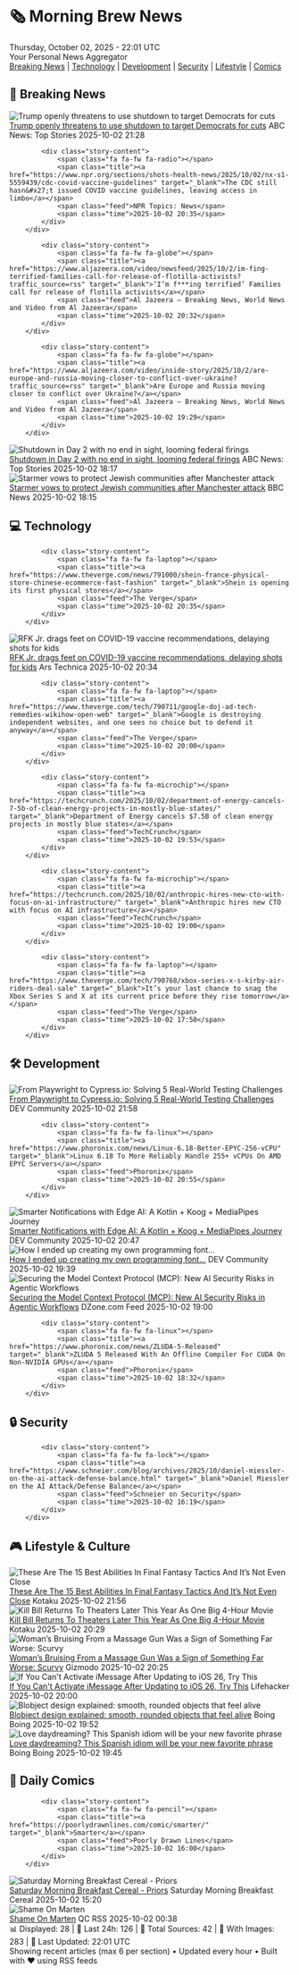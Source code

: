 <!-- Processing 54 RSS feeds at 2025-10-02 22:01:40 UTC -->
<!-- Processing: Penny Arcade -->
<!-- Processing: Garfield -->
<!-- Processing: Dilbert -->
<!-- Processing: Dinosaur Comics -->
<!-- Processing: CNN Top Stories -->
<!-- Processing: CBC News -->
<!-- Error processing https://rss.cbc.ca/lineup/topstories.xml: The read operation timed out -->
<!-- Processing: Reuters Top News -->
<!-- Processing: Associated Press Breaking -->
<!-- Processing: ABC News Breaking -->
<!-- Processing: NBC News Breaking -->
<!-- Processing: Guardian World News -->
<!-- Processing: Sky News World -->
<!-- Processing: TechCrunch -->
<!-- Processing: Slashdot -->
<!-- Processing: Hacker News -->
<!-- Processing: Dev.to -->
<!-- Processing: StackOverflow Blog -->
<!-- Processing: It's FOSS -->
<!-- Processing: OMG! Ubuntu -->
<!-- Processing: DistroWatch -->
<!-- Processing: Linux.com -->
<!-- Processing: Red Hat Blog -->
<!-- Processing: Ubuntu Blog -->
<!-- Processing: InfoQ -->
<!-- Processing: DZone -->
<!-- Processing: Martin Fowler -->
<!-- Processing: Coding Horror -->
<!-- Processing: The Pragmatic Engineer -->
<!-- Processing: Kotaku -->
<!-- Processing: Krebs on Security -->
<!-- Generated 4 new posts out of 30 feeds processed -->
<div class="newspaper-header">
    <h1 class="newspaper-title">🗞️ Morning Brew News</h1>
    <div class="newspaper-date">Thursday, October 02, 2025 - 22:01 UTC</div>
    <div class="newspaper-subtitle">Your Personal News Aggregator</div>
</div>

<div class="newspaper-nav">
    <a href="#breaking">Breaking News</a> |
    <a href="#tech">Technology</a> |
    <a href="#dev">Development</a> |
    <a href="#security">Security</a> |
    <a href="#lifestyle">Lifestyle</a> |
    <a href="#webcomics">Comics</a>
</div>

<div class="news-section breaking-news" id="breaking">
<h2 class="section-header">🚨 Breaking News</h2>
<div class="stories-container">
<div class="story">
            <img src="https://s.abcnews.com/images/US/donald-trump-3-rt-gmh-251002_1759325953103_hpMain_4x3t_384.jpg" alt="Trump openly threatens to use shutdown to target Democrats for cuts" class="story-image" loading="lazy" onerror="this.style.display='none'">
            <div class="story-content">
                <span class="fa fa-fw fa-tv"></span>
                <span class="title"><a href="https://abcnews.go.com/Politics/trump-openly-threatens-shutdown-target-democrats-cuts/story?id=126151790" target="_blank">Trump openly threatens to use shutdown to target Democrats for cuts</a></span>
                <span class="feed">ABC News: Top Stories</span>
                <span class="time">2025-10-02 21:28</span>
            </div>
        </div>
<div class="story">
            
            <div class="story-content">
                <span class="fa fa-fw fa-radio"></span>
                <span class="title"><a href="https://www.npr.org/sections/shots-health-news/2025/10/02/nx-s1-5559439/cdc-covid-vaccine-guidelines" target="_blank">The CDC still hasn&#x27;t issued COVID vaccine guidelines, leaving access in limbo</a></span>
                <span class="feed">NPR Topics: News</span>
                <span class="time">2025-10-02 20:35</span>
            </div>
        </div>
<div class="story">
            
            <div class="story-content">
                <span class="fa fa-fw fa-globe"></span>
                <span class="title"><a href="https://www.aljazeera.com/video/newsfeed/2025/10/2/im-fing-terrified-families-call-for-release-of-flotilla-activists?traffic_source=rss" target="_blank">‘I’m f***ing terrified’ Families call for release of flotilla activists</a></span>
                <span class="feed">Al Jazeera – Breaking News, World News and Video from Al Jazeera</span>
                <span class="time">2025-10-02 20:32</span>
            </div>
        </div>
<div class="story">
            
            <div class="story-content">
                <span class="fa fa-fw fa-globe"></span>
                <span class="title"><a href="https://www.aljazeera.com/video/inside-story/2025/10/2/are-europe-and-russia-moving-closer-to-conflict-over-ukraine?traffic_source=rss" target="_blank">Are Europe and Russia moving closer to conflict over Ukraine?</a></span>
                <span class="feed">Al Jazeera – Breaking News, World News and Video from Al Jazeera</span>
                <span class="time">2025-10-02 19:29</span>
            </div>
        </div>
<div class="story">
            <img src="https://s.abcnews.com/images/US/shutdown-11-gty-gmh-251001_1759424735514_hpMain_4x3t_384.jpg" alt="Shutdown in Day 2 with no end in sight, looming federal firings" class="story-image" loading="lazy" onerror="this.style.display='none'">
            <div class="story-content">
                <span class="fa fa-fw fa-tv"></span>
                <span class="title"><a href="https://abcnews.go.com/Politics/shutdown-enters-day-2-end-sight-looming-federal/story?id=126151833" target="_blank">Shutdown in Day 2 with no end in sight, looming federal firings</a></span>
                <span class="feed">ABC News: Top Stories</span>
                <span class="time">2025-10-02 18:17</span>
            </div>
        </div>
<div class="story">
            <img src="https://ichef.bbci.co.uk/ace/standard/240/cpsprodpb/b55f/live/89acb720-9fb5-11f0-8410-854cfa733f11.jpg" alt="Starmer vows to protect Jewish communities after Manchester attack" class="story-image" loading="lazy" onerror="this.style.display='none'">
            <div class="story-content">
                <span class="fa fa-fw fa-flag"></span>
                <span class="title"><a href="https://www.bbc.com/news/articles/czrpxgk6x68o?at_medium=RSS&at_campaign=rss" target="_blank">Starmer vows to protect Jewish communities after Manchester attack</a></span>
                <span class="feed">BBC News</span>
                <span class="time">2025-10-02 18:15</span>
            </div>
        </div>
</div>
</div>
<div class="news-section tech-news" id="tech">
<h2 class="section-header">💻 Technology</h2>
<div class="stories-container">
<div class="story">
            
            <div class="story-content">
                <span class="fa fa-fw fa-laptop"></span>
                <span class="title"><a href="https://www.theverge.com/news/791000/shein-france-physical-store-chinese-ecommerce-fast-fashion" target="_blank">Shein is opening its first physical stores</a></span>
                <span class="feed">The Verge</span>
                <span class="time">2025-10-02 20:35</span>
            </div>
        </div>
<div class="story">
            <img src="https://cdn.arstechnica.net/wp-content/uploads/2025/10/GettyImages-2237968141-500x500.jpg" alt="RFK Jr. drags feet on COVID-19 vaccine recommendations, delaying shots for kids" class="story-image" loading="lazy" onerror="this.style.display='none'">
            <div class="story-content">
                <span class="fa fa-fw fa-cog"></span>
                <span class="title"><a href="https://arstechnica.com/health/2025/10/rfk-jr-drags-feet-on-covid-19-vaccine-recommendations-delaying-shots-for-kids/" target="_blank">RFK Jr. drags feet on COVID-19 vaccine recommendations, delaying shots for kids</a></span>
                <span class="feed">Ars Technica</span>
                <span class="time">2025-10-02 20:34</span>
            </div>
        </div>
<div class="story">
            
            <div class="story-content">
                <span class="fa fa-fw fa-laptop"></span>
                <span class="title"><a href="https://www.theverge.com/tech/790711/google-doj-ad-tech-remedies-wikihow-open-web" target="_blank">Google is destroying independent websites, and one sees no choice but to defend it anyway</a></span>
                <span class="feed">The Verge</span>
                <span class="time">2025-10-02 20:00</span>
            </div>
        </div>
<div class="story">
            
            <div class="story-content">
                <span class="fa fa-fw fa-microchip"></span>
                <span class="title"><a href="https://techcrunch.com/2025/10/02/department-of-energy-cancels-7-5b-of-clean-energy-projects-in-mostly-blue-states/" target="_blank">Department of Energy cancels $7.5B of clean energy projects in mostly blue states</a></span>
                <span class="feed">TechCrunch</span>
                <span class="time">2025-10-02 19:53</span>
            </div>
        </div>
<div class="story">
            
            <div class="story-content">
                <span class="fa fa-fw fa-microchip"></span>
                <span class="title"><a href="https://techcrunch.com/2025/10/02/anthropic-hires-new-cto-with-focus-on-ai-infrastructure/" target="_blank">Anthropic hires new CTO with focus on AI infrastructure</a></span>
                <span class="feed">TechCrunch</span>
                <span class="time">2025-10-02 19:00</span>
            </div>
        </div>
<div class="story">
            
            <div class="story-content">
                <span class="fa fa-fw fa-laptop"></span>
                <span class="title"><a href="https://www.theverge.com/tech/790768/xbox-series-x-s-kirby-air-riders-deal-sale" target="_blank">It’s your last chance to snag the Xbox Series S and X at its current price before they rise tomorrow</a></span>
                <span class="feed">The Verge</span>
                <span class="time">2025-10-02 17:50</span>
            </div>
        </div>
</div>
</div>
<div class="news-section dev-news" id="dev">
<h2 class="section-header">🛠️ Development</h2>
<div class="stories-container">
<div class="story">
            <img src="https://media2.dev.to/dynamic/image/width=800%2Cheight=%2Cfit=scale-down%2Cgravity=auto%2Cformat=auto/https%3A%2F%2Fdev-to-uploads.s3.amazonaws.com%2Fuploads%2Farticles%2Fw8s4ahhhalsi9xcit2dr.png" alt="From Playwright to Cypress.io: Solving 5 Real-World Testing Challenges" class="story-image" loading="lazy" onerror="this.style.display='none'">
            <div class="story-content">
                <span class="fa fa-fw fa-code"></span>
                <span class="title"><a href="https://dev.to/mohamedsaidibrahim/from-playwright-to-cypressio-solving-5-real-world-testing-challenges-5fbo" target="_blank">From Playwright to Cypress.io: Solving 5 Real-World Testing Challenges</a></span>
                <span class="feed">DEV Community</span>
                <span class="time">2025-10-02 21:58</span>
            </div>
        </div>
<div class="story">
            
            <div class="story-content">
                <span class="fa fa-fw fa-linux"></span>
                <span class="title"><a href="https://www.phoronix.com/news/Linux-6.18-Better-EPYC-256-vCPU" target="_blank">Linux 6.18 To More Reliably Handle 255+ vCPUs On AMD EPYC Servers</a></span>
                <span class="feed">Phoronix</span>
                <span class="time">2025-10-02 20:55</span>
            </div>
        </div>
<div class="story">
            <img src="https://media2.dev.to/dynamic/image/width=800%2Cheight=%2Cfit=scale-down%2Cgravity=auto%2Cformat=auto/https%3A%2F%2Fdev-to-uploads.s3.amazonaws.com%2Fuploads%2Farticles%2Fxckb5zjfig5v18r54wc0.png" alt="Smarter Notifications with Edge AI: A Kotlin + Koog + MediaPipes Journey" class="story-image" loading="lazy" onerror="this.style.display='none'">
            <div class="story-content">
                <span class="fa fa-fw fa-code"></span>
                <span class="title"><a href="https://dev.to/monda8am/smarter-notifications-with-edge-ai-a-kotlin-koog-mediapipes-journey-5h1" target="_blank">Smarter Notifications with Edge AI: A Kotlin + Koog + MediaPipes Journey</a></span>
                <span class="feed">DEV Community</span>
                <span class="time">2025-10-02 20:47</span>
            </div>
        </div>
<div class="story">
            <img src="https://media2.dev.to/dynamic/image/width=800%2Cheight=%2Cfit=scale-down%2Cgravity=auto%2Cformat=auto/https%3A%2F%2Fdev-to-uploads.s3.amazonaws.com%2Fuploads%2Farticles%2Fzi0h9qyhwor4vzte3job.png" alt="How I ended up creating my own programming font..." class="story-image" loading="lazy" onerror="this.style.display='none'">
            <div class="story-content">
                <span class="fa fa-fw fa-code"></span>
                <span class="title"><a href="https://dev.to/psudo-dev/how-i-ended-up-creating-my-own-programming-font-117p" target="_blank">How I ended up creating my own programming font...</a></span>
                <span class="feed">DEV Community</span>
                <span class="time">2025-10-02 19:39</span>
            </div>
        </div>
<div class="story">
            <img src="https://dz2cdn1.dzone.com/thumbnail?fid=18672247&w=600" alt="Securing the Model Context Protocol (MCP): New AI Security Risks in Agentic Workflows" class="story-image" loading="lazy" onerror="this.style.display='none'">
            <div class="story-content">
                <span class="fa fa-fw fa-newspaper"></span>
                <span class="title"><a href="https://dzone.com/articles/mcp-ai-security-risks-agentic-workflows" target="_blank">Securing the Model Context Protocol (MCP): New AI Security Risks in Agentic Workflows</a></span>
                <span class="feed">DZone.com Feed</span>
                <span class="time">2025-10-02 19:00</span>
            </div>
        </div>
<div class="story">
            
            <div class="story-content">
                <span class="fa fa-fw fa-linux"></span>
                <span class="title"><a href="https://www.phoronix.com/news/ZLUDA-5-Released" target="_blank">ZLUDA 5 Released With An Offline Compiler For CUDA On Non-NVIDIA GPUs</a></span>
                <span class="feed">Phoronix</span>
                <span class="time">2025-10-02 18:32</span>
            </div>
        </div>
</div>
</div>
<div class="news-section security-news" id="security">
<h2 class="section-header">🔒 Security</h2>
<div class="stories-container">
<div class="story">
            
            <div class="story-content">
                <span class="fa fa-fw fa-lock"></span>
                <span class="title"><a href="https://www.schneier.com/blog/archives/2025/10/daniel-miessler-on-the-ai-attack-defense-balance.html" target="_blank">Daniel Miessler on the AI Attack/Defense Balance</a></span>
                <span class="feed">Schneier on Security</span>
                <span class="time">2025-10-02 16:19</span>
            </div>
        </div>
</div>
</div>
<div class="news-section lifestyle-news" id="lifestyle">
<h2 class="section-header">🎮 Lifestyle & Culture</h2>
<div class="stories-container">
<div class="story">
            <img src="https://kotaku.com/app/uploads/2025/10/ramza-and-delita.jpg" alt="These Are The 15 Best Abilities In Final Fantasy Tactics And It’s Not Even Close" class="story-image" loading="lazy" onerror="this.style.display='none'">
            <div class="story-content">
                <span class="fa fa-fw fa-gamepad"></span>
                <span class="title"><a href="https://kotaku.com/final-fantasy-tactics-best-abilities-guide-ivalice-chronicles-2000631130" target="_blank">These Are The 15 Best Abilities In Final Fantasy Tactics And It’s Not Even Close</a></span>
                <span class="feed">Kotaku</span>
                <span class="time">2025-10-02 21:56</span>
            </div>
        </div>
<div class="story">
            <img src="https://kotaku.com/app/uploads/2025/10/killbbiiill.jpg" alt="Kill Bill Returns To Theaters Later This Year As One Big 4-Hour Movie" class="story-image" loading="lazy" onerror="this.style.display='none'">
            <div class="story-content">
                <span class="fa fa-fw fa-gamepad"></span>
                <span class="title"><a href="https://kotaku.com/kill-bill-whole-bloody-affair-return-theaters-december-4-hour-tarantino-2000631123" target="_blank">Kill Bill Returns To Theaters Later This Year As One Big 4-Hour Movie</a></span>
                <span class="feed">Kotaku</span>
                <span class="time">2025-10-02 20:29</span>
            </div>
        </div>
<div class="story">
            <img src="https://gizmodo.com/app/uploads/2025/10/oranges-1280x853.jpg" alt="Woman’s Bruising From a Massage Gun Was a Sign of Something Far Worse: Scurvy" class="story-image" loading="lazy" onerror="this.style.display='none'">
            <div class="story-content">
                <span class="fa fa-fw fa-computer"></span>
                <span class="title"><a href="https://gizmodo.com/womans-bruising-from-a-massage-gun-was-a-sign-of-something-far-worse-scurvy-2000666835" target="_blank">Woman’s Bruising From a Massage Gun Was a Sign of Something Far Worse: Scurvy</a></span>
                <span class="feed">Gizmodo</span>
                <span class="time">2025-10-02 20:25</span>
            </div>
        </div>
<div class="story">
            <img src="https://lifehacker.com/imagery/articles/01K6K5R44G3GADTQ73J2GYTK4T/hero-image.jpg" alt="If You Can&#x27;t Activate iMessage After Updating to iOS 26, Try This" class="story-image" loading="lazy" onerror="this.style.display='none'">
            <div class="story-content">
                <span class="fa fa-fw fa-life-ring"></span>
                <span class="title"><a href="https://lifehacker.com/tech/imessage-activation-problems-ios-26?utm_medium=RSS" target="_blank">If You Can&#x27;t Activate iMessage After Updating to iOS 26, Try This</a></span>
                <span class="feed">Lifehacker</span>
                <span class="time">2025-10-02 20:00</span>
            </div>
        </div>
<div class="story">
            <img src="https://i0.wp.com/boingboing.net/wp-content/uploads/2025/03/Blobfish.png?fit=1384%2C675&amp;quality=55&amp;ssl=1" alt="Blobject design explained: smooth, rounded objects that feel alive" class="story-image" loading="lazy" onerror="this.style.display='none'">
            <div class="story-content">
                <span class="fa fa-fw fa-arrow-right"></span>
                <span class="title"><a href="https://boingboing.net/2025/10/02/blobject-design-explained-smooth-rounded-objects-that-feel-alive.html" target="_blank">Blobject design explained: smooth, rounded objects that feel alive</a></span>
                <span class="feed">Boing Boing</span>
                <span class="time">2025-10-02 19:52</span>
            </div>
        </div>
<div class="story">
            <img src="https://i0.wp.com/boingboing.net/wp-content/uploads/2024/09/crabs.jpg?fit=1500%2C1000&amp;quality=60&amp;ssl=1" alt="Love daydreaming? This Spanish idiom will be your new favorite phrase" class="story-image" loading="lazy" onerror="this.style.display='none'">
            <div class="story-content">
                <span class="fa fa-fw fa-arrow-right"></span>
                <span class="title"><a href="https://boingboing.net/2025/10/02/love-daydreaming-this-spanish-idiom-will-be-your-new-favorite-phrase.html" target="_blank">Love daydreaming? This Spanish idiom will be your new favorite phrase</a></span>
                <span class="feed">Boing Boing</span>
                <span class="time">2025-10-02 19:45</span>
            </div>
        </div>
</div>
</div>
<div class="news-section webcomics-section" id="webcomics">
<h2 class="section-header">🎨 Daily Comics</h2>
<div class="stories-container">
<div class="story">
            
            <div class="story-content">
                <span class="fa fa-fw fa-pencil"></span>
                <span class="title"><a href="https://poorlydrawnlines.com/comic/smarter/" target="_blank">Smarter</a></span>
                <span class="feed">Poorly Drawn Lines</span>
                <span class="time">2025-10-02 16:00</span>
            </div>
        </div>
<div class="story">
            <img src="https://www.smbc-comics.com/comics/1759360612-20251002.png" alt="Saturday Morning Breakfast Cereal - Priors" class="story-image" loading="lazy" onerror="this.style.display='none'">
            <div class="story-content">
                <span class="fa fa-fw fa-smile"></span>
                <span class="title"><a href="https://www.smbc-comics.com/comic/priors" target="_blank">Saturday Morning Breakfast Cereal - Priors</a></span>
                <span class="feed">Saturday Morning Breakfast Cereal</span>
                <span class="time">2025-10-02 15:20</span>
            </div>
        </div>
<div class="story">
            <img src="http://www.questionablecontent.net/comics/5670.png" alt="Shame On Marten" class="story-image" loading="lazy" onerror="this.style.display='none'">
            <div class="story-content">
                <span class="fa fa-fw fa-music"></span>
                <span class="title"><a href="http://questionablecontent.net/view.php?comic=5670" target="_blank">Shame On Marten</a></span>
                <span class="feed">QC RSS</span>
                <span class="time">2025-10-02 00:38</span>
            </div>
        </div>
</div>
</div>

<div class="newspaper-footer">
    <div class="stats">
        📊 Displayed: 28 | 📅 Last 24h: 126 | 📡 Total Sources: 42 | 📸 With Images: 283 |
        🔄 Last Updated: 22:01 UTC
    </div>
    <div class="footer-note">
        Showing recent articles (max 6 per section) • Updated every hour • Built with ❤️ using RSS feeds
    </div>
</div>
